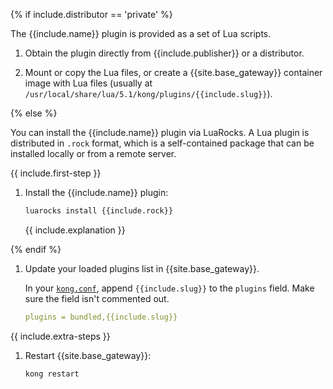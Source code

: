 
{% if include.distributor == 'private' %}

The {{include.name}} plugin is provided as a set of Lua scripts.

1. Obtain the plugin directly from {{include.publisher}} or a distributor.

1. Mount or copy the Lua files, or create a {{site.base_gateway}} container image with Lua files (usually at `/usr/local/share/lua/5.1/kong/plugins/{{include.slug}}`).

{% else %}

You can install the {{include.name}} plugin via LuaRocks.
A Lua plugin is distributed in `.rock` format, which is
a self-contained package that can be installed locally or from a remote server.

{{ include.first-step }}

1. Install the {{include.name}} plugin:

   ```sh
   luarocks install {{include.rock}}
   ```

   {{ include.explanation }}

{% endif %}

1. Update your loaded plugins list in {{site.base_gateway}}.

   In your [`kong.conf`](/gateway/configuration/), append `{{include.slug}}` to the `plugins` field. Make sure the field isn't commented out.

   ```yaml
   plugins = bundled,{{include.slug}}
   ```

{{ include.extra-steps }}

1. Restart {{site.base_gateway}}:

   ```sh
   kong restart
   ```
